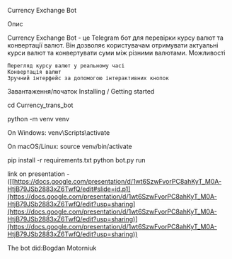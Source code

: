   
Currency Exchange Bot

Опис

Currency Exchange Bot - це Telegram бот для перевірки курсу валют та конвертації валют. Він дозволяє користувачам отримувати актуальні курси валют та конвертувати суми між різними валютами.
Можливості

    Перегляд курсу валют у реальному часі
    Конвертація валют
    Зручний інтерфейс за допомогою інтерактивних кнопок

Завантаження/початок
Installing / Getting started

cd Currency_trans_bot

python -m venv venv

On Windows:
venv\Scripts\activate

On macOS/Linux:
source venv/bin/activate

pip install -r requirements.txt
python bot.py run

link on presentation - ([[https://docs.google.com/presentation/d/1wt6SzwFvorPC8ahKyT_M0A-HtjB79JSb2883xZ6TwfQ/edit#slide=id.p1](https://docs.google.com/presentation/d/1wt6SzwFvorPC8ahKyT_M0A-HtjB79JSb2883xZ6TwfQ/edit?usp=sharing](https://docs.google.com/presentation/d/1wt6SzwFvorPC8ahKyT_M0A-HtjB79JSb2883xZ6TwfQ/edit?usp=sharing)](https://docs.google.com/presentation/d/1wt6SzwFvorPC8ahKyT_M0A-HtjB79JSb2883xZ6TwfQ/edit?usp=sharing))


The bot did:Bogdan Motorniuk
